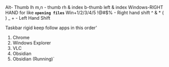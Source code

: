 Alt- Thumb lh
m,n - thumb rh & index
b-thumb left & index
Windows-RIGHT HAND for like **`opening files`** Win+1/2/3/4/5
!@#$% - Right hand shift
^ & * ( ) _ + - Left Hand Shift



Taskbar rigid keep follow apps in this order'
1. Chrome
2. Windows Explorer
3. VLC 
4. Obsidian
5. Obsidian (Running)`




